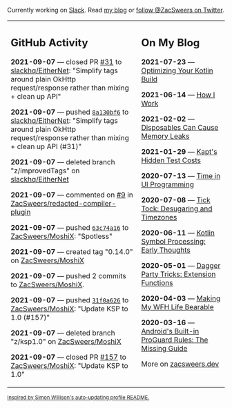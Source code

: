 Currently working on [Slack](https://slack.com/). Read [my blog](https://zacsweers.dev/) or [follow @ZacSweers on Twitter](https://twitter.com/ZacSweers).

<table><tr><td valign="top" width="60%">

## GitHub Activity
<!-- githubActivity starts -->
**2021-09-07** — closed PR [#31](https://api.github.com/repos/slackhq/EitherNet/pulls/31) to [slackhq/EitherNet](https://api.github.com/repos/slackhq/EitherNet): "Simplify tags around plain OkHttp request/response rather than mixing + clean up API"

**2021-09-07** — pushed [`8a130bf6`](https://github.com/slackhq/EitherNet/commit/8a130bf67c60283bf00d90b883fa748387acce08) to [slackhq/EitherNet](https://api.github.com/repos/slackhq/EitherNet): "Simplify tags around plain OkHttp request/response rather than mixing + clean up API (#31)"

**2021-09-07** — deleted branch "z/improvedTags" on [slackhq/EitherNet](https://api.github.com/repos/slackhq/EitherNet)

**2021-09-07** — commented on [#9](https://github.com/ZacSweers/redacted-compiler-plugin/issues/9#issuecomment-914792067) in [ZacSweers/redacted-compiler-plugin](https://api.github.com/repos/ZacSweers/redacted-compiler-plugin)

**2021-09-07** — pushed [`63c74a16`](https://github.com/ZacSweers/MoshiX/commit/63c74a16d3d382917dfe9e81fa1c35ad583e8ddb) to [ZacSweers/MoshiX](https://api.github.com/repos/ZacSweers/MoshiX): "Spotless"

**2021-09-07** — created tag "0.14.0" on [ZacSweers/MoshiX](https://api.github.com/repos/ZacSweers/MoshiX)

**2021-09-07** — pushed 2 commits to [ZacSweers/MoshiX](https://api.github.com/repos/ZacSweers/MoshiX).

**2021-09-07** — pushed [`31f0a626`](https://github.com/ZacSweers/MoshiX/commit/31f0a626c10f7974079331bd3298e6362b798ffd) to [ZacSweers/MoshiX](https://api.github.com/repos/ZacSweers/MoshiX): "Update KSP to 1.0 (#157)"

**2021-09-07** — deleted branch "z/ksp1.0" on [ZacSweers/MoshiX](https://api.github.com/repos/ZacSweers/MoshiX)

**2021-09-07** — closed PR [#157](https://api.github.com/repos/ZacSweers/MoshiX/pulls/157) to [ZacSweers/MoshiX](https://api.github.com/repos/ZacSweers/MoshiX): "Update KSP to 1.0"
<!-- githubActivity ends -->
</td><td valign="top" width="40%">

## On My Blog
<!-- blog starts -->
**2021-07-23** — [Optimizing Your Kotlin Build](https://www.zacsweers.dev/optimizing-your-kotlin-build/)

**2021-06-14** — [How I Work](https://www.zacsweers.dev/how-i-work/)

**2021-02-02** — [Disposables Can Cause Memory Leaks](https://www.zacsweers.dev/disposables-can-cause-memory-leaks/)

**2021-01-29** — [Kapt's Hidden Test Costs](https://www.zacsweers.dev/kapts-hidden-test-costs/)

**2020-07-13** — [Time in UI Programming](https://www.zacsweers.dev/time-in-ui/)

**2020-07-08** — [Tick Tock: Desugaring and Timezones](https://www.zacsweers.dev/ticktock-desugaring-timezones/)

**2020-06-11** — [Kotlin Symbol Processing: Early Thoughts](https://www.zacsweers.dev/kotlin-symbol-processor-early-thoughts/)

**2020-05-01** — [Dagger Party Tricks: Extension Functions](https://www.zacsweers.dev/dagger-party-tricks-extension-functions/)

**2020-04-03** — [Making My WFH Life Bearable](https://www.zacsweers.dev/making-wfh-life-bearable/)

**2020-03-16** — [Android's Built-in ProGuard Rules: The Missing Guide](https://www.zacsweers.dev/android-proguard-rules/)
<!-- blog ends -->
More on [zacsweers.dev](https://zacsweers.dev/)
</td></tr></table>

<sub><a href="https://simonwillison.net/2020/Jul/10/self-updating-profile-readme/">Inspired by Simon Willison's auto-updating profile README.</a></sub>